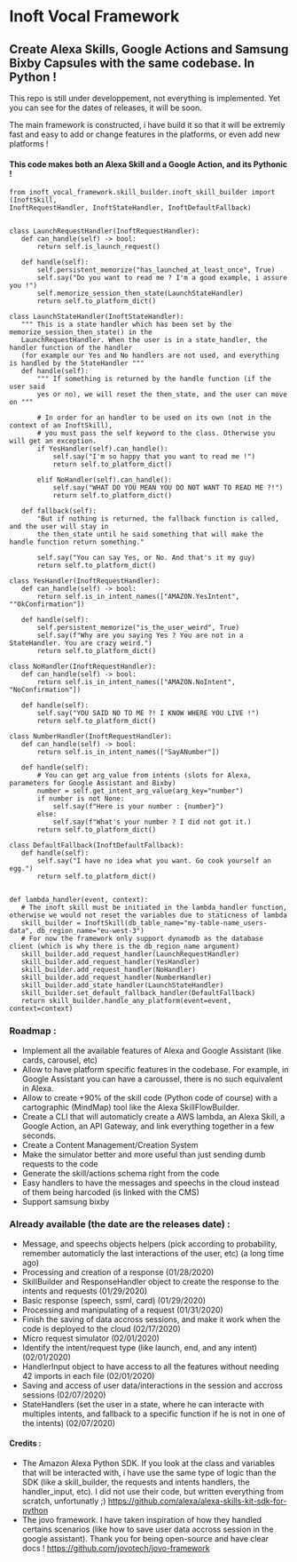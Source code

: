 # Inoft Vocal Framework
 ## Create Alexa Skills, Google Actions and Samsung Bixby Capsules with the same codebase. In Python !
 
 
 This repo is still under developpement, not everything is implemented. Yet you can see for the dates of releases, it will be soon.
 
 The main framework is constructed, i have build it so that it will be extremly fast and easy to add or change features in the platforms, or even add new platforms !
 
 #### This code makes both an Alexa Skill and a Google Action, and its Pythonic !
 
 ```
from inoft_vocal_framework.skill_builder.inoft_skill_builder import (InoftSkill,
InoftRequestHandler, InoftStateHandler, InoftDefaultFallback)


class LaunchRequestHandler(InoftRequestHandler):
    def can_handle(self) -> bool:
        return self.is_launch_request()

    def handle(self):
        self.persistent_memorize("has_launched_at_least_once", True)
        self.say("Do you want to read me ? I'm a good example, i assure you !")
        self.memorize_session_then_state(LaunchStateHandler)
        return self.to_platform_dict()

class LaunchStateHandler(InoftStateHandler):
    """ This is a state handler which has been set by the memorize_session_then_state() in the
    LaunchRequestHandler. When the user is in a state_handler, the handler function of the handler
    (for example our Yes and No handlers are not used, and everything is handled by the StateHandler """
    def handle(self):
        """ If something is returned by the handle function (if the user said
        yes or no), we will reset the then_state, and the user can move on """

        # In order for an handler to be used on its own (not in the context of an InoftSkill),
        # you must pass the self keyword to the class. Otherwise you will get an exception.
        if YesHandler(self).can_handle():
            self.say("I'm so happy that you want to read me !")
            return self.to_platform_dict()

        elif NoHandler(self).can_handle():
            self.say("WHAT DO YOU MEAN YOU DO NOT WANT TO READ ME ?!")
            return self.to_platform_dict()

    def fallback(self):
        "But if nothing is returned, the fallback function is called, and the user will stay in
        the then_state until he said something that will make the handle function return something."

        self.say("You can say Yes, or No. And that's it my guy)
        return self.to_platform_dict()

class YesHandler(InoftRequestHandler):
    def can_handle(self) -> bool:
        return self.is_in_intent_names(["AMAZON.YesIntent", ""OkConfirmation"])

    def handle(self):
        self.persistent_memorize("is_the_user_weird", True)
        self.say(f"Why are you saying Yes ? You are not in a StateHandler. You are crazy weird.")
        return self.to_platform_dict()

class NoHandler(InoftRequestHandler):
    def can_handle(self) -> bool:
        return self.is_in_intent_names(["AMAZON.NoIntent", "NoConfirmation"])

    def handle(self):
        self.say("YOU SAID NO TO ME ?! I KNOW WHERE YOU LIVE !")
        return self.to_platform_dict()

class NumberHandler(InoftRequestHandler):
    def can_handle(self) -> bool:
        return self.is_in_intent_names(["SayANumber"])

    def handle(self):
        # You can get arg_value from intents (slots for Alexa, parameters for Google Assistant and Bixby)
        number = self.get_intent_arg_value(arg_key="number")
        if number is not None:
            self.say(f"Here is your number : {number}")
        else:
            self.say(f"What's your number ? I did not got it.)
        return self.to_platform_dict()

class DefaultFallback(InoftDefaultFallback):
    def handle(self):
        self.say("I have no idea what you want. Go cook yourself an egg.")
        return self.to_platform_dict()


def lambda_handler(event, context):
    # The inoft skill must be initiated in the lambda_handler function, otherwise we would not reset the variables due to staticness of lambda
    skill_builder = InoftSkill(db_table_name="my-table-name_users-data", db_region_name="eu-west-3")
    # For now the framework only support dynamodb as the database client (which is why there is the db_region_name argument)
    skill_builder.add_request_handler(LaunchRequestHandler)
    skill_builder.add_request_handler(YesHandler)
    skill_builder.add_request_handler(NoHandler)
    skill_builder.add_request_handler(NumberHandler)
    skill_builder.add_state_handler(LaunchStateHandler)
    skill_builder.set_default_fallback_handler(DefaultFallback)
    return skill_builder.handle_any_platform(event=event, context=context)
```
 
 ### Roadmap :
 - Implement all the available features of Alexa and Google Assistant (like cards, carousel, etc)
 - Allow to have platform specific features in the codebase. For example, in Google Assistant you can have a caroussel, there is no such equivalent in Alexa.
 - Allow to create +90% of the skill code (Python code of course) with a cartographic (MindMap) tool like the Alexa SkillFlowBuilder.
 - Create a CLI that will automaticly create a AWS lambda, an Alexa Skill, a Google Action, an API Gateway, and link everything together in a few seconds.
 - Create a Content Management/Creation System
 - Make the simulator better and more useful than just sending dumb requests to the code
 - Generate the skill/actions schema right from the code
 - Easy handlers to have the messages and speechs in the cloud instead of them being harcoded (is linked with the CMS)
 - Support samsung bixby
 
 ### Already available (the date are the releases date) :
 - Message, and speechs objects helpers (pick according to probability, remember automaticly the last interactions of the user, etc) (a long time ago)
 - Processing and creation of a response (01/28/2020)
 - SkillBuilder and ResponseHandler object to create the response to the intents and requests (01/29/2020)
 - Basic response (speech, ssml, card) (01/29/2020)
 - Processing and manipulating of a request (01/31/2020)
  - Finish the saving of data accross sessions, and make it work when the code is deployed to the cloud (02/17/2020)
 - Micro request simulator (02/01/2020)
 - Identify the intent/request type (like launch, end, and any intent) (02/01/2020)
 - HandlerInput object to have access to all the features without needing 42 imports in each file (02/01/2020)
 - Saving and access of user data/interactions in the session and accross sessions (02/07/2020)
 - StateHandlers (set the user in a state, where he can interacte with multiples intents, and fallback to a specific function if he is not in one of the intents) (02/07/2020)
 
 #### Credits :
 - The Amazon Alexa Python SDK. If you look at the class and variables that will be interacted with, i have use the same type of logic than the SDK (like a skill_builder, the requests and intents handlers, the handler_input, etc). I did not use their code, but written everything from scratch, unfortunatly ;) https://github.com/alexa/alexa-skills-kit-sdk-for-python
 - The jovo framework. I have taken inspiration of how they handled certains scenarios (like how to save user data accross session in the google assistant). Thank you for being open-source and have clear docs ! https://github.com/jovotech/jovo-framework

